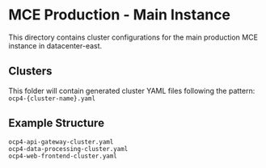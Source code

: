 # MCE Production - Main Instance

This directory contains cluster configurations for the main production MCE instance in datacenter-east.

## Clusters

This folder will contain generated cluster YAML files following the pattern:
`ocp4-{cluster-name}.yaml`

## Example Structure
```
ocp4-api-gateway-cluster.yaml
ocp4-data-processing-cluster.yaml
ocp4-web-frontend-cluster.yaml
```